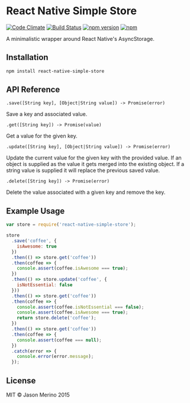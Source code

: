 # React Native Simple Store

[![Code Climate](https://codeclimate.com/github/jasonmerino/react-native-simple-store/badges/gpa.svg)](https://codeclimate.com/github/jasonmerino/react-native-simple-store)
[![Build Status](https://travis-ci.org/jasonmerino/react-native-simple-store.svg?branch=master)](https://travis-ci.org/jasonmerino/react-native-simple-store)
[![npm version](https://badge.fury.io/js/react-native-simple-store.svg)](http://badge.fury.io/js/react-native-simple-store)
[![npm](https://img.shields.io/npm/dm/localeval.svg)](https://www.npmjs.com/package/react-native-simple-store)

A minimalistic wrapper around React Native's AsyncStorage.

## Installation

```bash
npm install react-native-simple-store
```

## API Reference

`.save([String key], [Object|String value]) -> Promise(error)`

Save a key and associated value.

`.get([String key]) -> Promise(value)`

Get a value for the given key.

`.update([String key], [Object|String value]) -> Promise(error)`

Update the current value for the given key with the provided value. If an object is supplied as the value it gets merged into the existing object. If a string value is supplied it will replace the previous saved value.

`.delete([String key]) -> Promise(error)`

Delete the value associated with a given key and remove the key.

## Example Usage

```javascript
var store = require('react-native-simple-store');

store
  .save('coffee', {
    isAwesome: true
  })
  .then(() => store.get('coffee'))
  .then(coffee => {
    console.assert(coffee.isAwesome === true);
  })
  .then(() => store.update('coffee', {
    isNotEssential: false
  }))
  .then(() => store.get('coffee'))
  .then(coffee => {
    console.assert(coffee.isNotEssential === false);
    console.assert(coffee.isAwesome === true);
    return store.delete('coffee');
  })
  .then(() => store.get('coffee'))
  .then(coffee => {
    console.assert(coffee === null);
  })
  .catch(error => {
    console.error(error.message);
  });
```

## License

MIT © Jason Merino 2015

